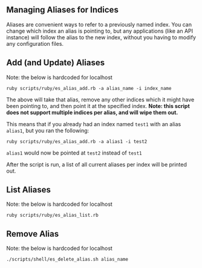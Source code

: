 ## Managing Aliases for Indices

Aliases are convenient ways to refer to a previously named index.  You can change which index an alias is pointing to, but any applications (like an API instance) will follow the alias to the new index, without you having to modify any configuration files.

## Add (and Update) Aliases

Note: the below is hardcoded for localhost

```
ruby scripts/ruby/es_alias_add.rb -a alias_name -i index_name

```

The above will take that alias, remove any other indices which it might have been pointing to, and then point it at the specified index. **Note: this script does not support multiple indices per alias, and will wipe them out.**

This means that if you already had an index named `test1` with an alias `alias1`, but you ran the following:

```
ruby scripts/ruby/es_alias_add.rb -a alias1 -i test2
```

`alias1` would now be pointed at `test2` instead of `test1`

After the script is run, a list of all current aliases per index will be printed out.

## List Aliases

Note: the below is hardcoded for localhost

```
ruby scripts/ruby/es_alias_list.rb
```

## Remove Alias

Note: the below is hardcoded for localhost

```
./scripts/shell/es_delete_alias.sh alias_name
```
